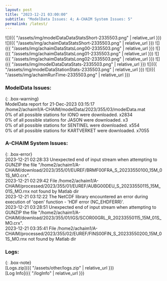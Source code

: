 ```yaml
---
layout: post
title: "2023-12-21 03:00:00"
subtitle: "ModelData Issues: 4; A-CHAIM System Issues: 5"
permalink: /latest/
---
```


![]({{ "/assets/img/modelDataDataStatsShort-2335503.png" | relative_url }})
![]({{ "/assets/img/achaimDataStatsShort-2335503.png" | relative_url }})
![]({{ "/assets/img/achaimDataStatsLong00-2335503.png" | relative_url }})
![]({{ "/assets/img/achaimDataStatsLong01-2335503.png" | relative_url }})
![]({{ "/assets/img/achaimDataStatsLong02-2335503.png" | relative_url }})
![]({{ "/assets/img/modelDataDataStats-2335503.png" | relative_url }})
![]({{ "/assets/img/modelDataStationStats-2335503.png" | relative_url }})
![]({{ "/assets/img/achaimRunTime-2335503.png" | relative_url }})


### ModelData Issues:  
  
{: .box-warning}  
 ModelData report for 21-Dec-2023 03:15:17   
 /home2/achaim1/A-CHAIM/modelData/2023/355/03/modelData.mat   
 0% of all possible stations for IONO were downloaded. x2834   
 0% of all possible stations for JASON were downloaded. x3   
 0% of all possible stations for SENTINEL were downloaded. x554   
 0% of all possible stations for KARTVERKET were downloaded. x7055   
  
### A-CHAIM System Issues:  
  
{: .box-error}  
2023-12-21 02:28:33 Unexpected end of input stream when attempting to GUNZIP the file "/home2/achaim1/A-CHAIM/download/2023/355/01/EUREF/BRMF00FRA_S_20233550100_15M_01S_MO.crx".  
2023-12-21 02:29:42 File /home2/achaim1/A-CHAIM/processed/2023/355/01/EUREF/AUBG00DEU_S_20233550115_15M_01S_MO.rnx not found by Matlab dir  
2023-12-21 03:12:22 The NetCDF library encountered an error during execution of 'open' function - 'HDF error (NC_EHDFERR)'.  
2023-12-21 03:28:51 Unexpected end of input stream when attempting to GUNZIP the file "/home2/achaim1/A-CHAIM/download/2023/355/01/IGS/SCOR00GRL_R_20233550115_15M_01S_MO.crx".  
2023-12-21 03:35:41 File /home2/achaim1/A-CHAIM/processed/2023/355/02/EUREF/FINS00FIN_S_20233550200_15M_01S_MO.rnx not found by Matlab dir  

### Logs:  
  
{: .box-note}  
[Logs.zip]({{ "/assets/other/logs.zip" | relative_url }})  
[Log Info]({{ "/logInfo" | relative_url }})  
